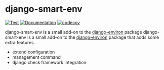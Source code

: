 # django-smart-env

[![Test](https://github.com/unicef/django-smart-env/actions/workflows/test.yml/badge.svg)](https://github.com/unicef/django-smart-env/actions/workflows/test.yml)
[![Documentation](https://github.com/unicef/django-smart-env/actions/workflows/docs.yml/badge.svg)](https://github.com/unicef/django-smart-env/actions/workflows/docs.yml)
[![codecov](https://codecov.io/github/unicef/django-smart-env/graph/badge.svg?token=BNXEW4JAYF)](https://codecov.io/github/unicef/django-smart-env)



django-smart-env is a small add-on to the [django-environ](https://django-environ.readthedocs.io/en/latest/) 
package django-smart-env is a small add-on to the [django-environ](https://django-environ.readthedocs.io/en/latest/) 
package that adds some extra features.


- extend configuration
- management command
- django check framework integration

